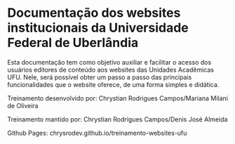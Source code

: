 # Documentação dos websites institucionais da Universidade Federal de Uberlândia

Esta documentação tem como objetivo auxiliar e facilitar o acesso dos usuários editores de conteúdo aos websites das Unidades Acadêmicas UFU. Nele, será possível obter um passo a passo das principais funcionalidades que o website oferece, de uma forma simples e didática.

Treinamento desenvolvido por: Chrystian Rodrigues Campos/Mariana Milani de Oliveira

Treinamento mantido por: Chrystian Rodrigues Campos/Denis José Almeida

Github Pages: chrysrodev.github.io/treinamento-websites-ufu
